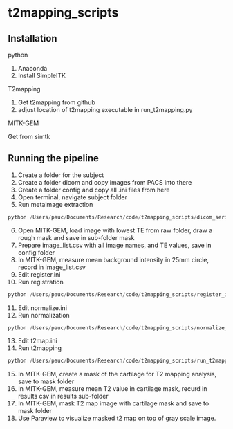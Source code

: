 # t2mapping_scripts
## Installation
python

1. Anaconda
2. Install SimpleITK

T2mapping

1. Get t2mapping from github
2. adjust location of t2mapping executable in run_t2mapping.py

MITK-GEM

Get from simtk

## Running the pipeline
1. Create a folder for the subject
2. Create a folder dicom and copy images from PACS into there
3. Create a folder config and copy all .ini files from here
4. Open terminal, navigate subject folder
5. Run metaimage extraction
```python
python /Users/pauc/Documents/Research/code/t2mapping_scripts/dicom_series_to_sitk.py dicom/IMAGES raw/
```
6. Open MITK-GEM, load image with lowest TE from raw folder, draw a rough mask and save in sub-folder mask
7. Prepare image_list.csv with all image names, and TE values, save in config folder
8. In MITK-GEM, measure mean background intensity in 25mm circle, record in image_list.csv
9. Edit register.ini
10. Run registration
```python
python /Users/pauc/Documents/Research/code/t2mapping_scripts/register_images.py config/register.ini
```
11. Edit normalize.ini
12. Run normalization
```python
python /Users/pauc/Documents/Research/code/t2mapping_scripts/normalize_images.py config/normalize.ini
```
13. Edit t2map.ini
14. Run t2mapping
```python
python /Users/pauc/Documents/Research/code/t2mapping_scripts/run_t2mapping.py config/t2map.ini
```
15. In MITK-GEM, create a mask of the cartilage for T2 mapping analysis, save to mask folder
16. In MITK-GEM, measure mean T2 value in cartilage mask, recurd in results csv in results sub-folder
17. In MITK-GEM, mask T2 map image with cartilage mask and save to mask folder
18. Use Paraview to visualize masked t2 map on top of gray scale image.
